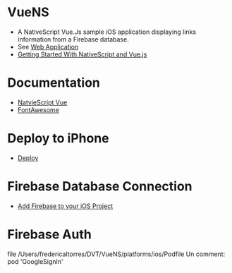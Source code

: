 # VueNS
- A NativeScript Vue.Js sample iOS application displaying links information from a Firebase database.
- See [Web Application](http://todo-firebase.azurewebsites.net/dblinks)
- [Getting Started With NativeScript and Vue.js](https://github.com/fredericaltorres/NativeScript.GettingStarted)

# Documentation
- [NatvieScript Vue](https://nativescript-vue.org/en/docs/introduction/)
- [FontAwesome](https://fontawesome.com/v3.2.1/cheatsheet/)

# Deploy to iPhone
- [Deploy](./PublishToIPhone.md)

# Firebase Database Connection
- [Add Firebase to your iOS Project](https://firebase.google.com/docs/ios/setup)

# Firebase Auth
file /Users/fredericaltorres/DVT/VueNS/platforms/ios/Podfile
Un comment: pod 'GoogleSignIn'